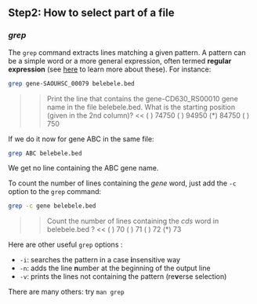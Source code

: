 ## Step2:  How to select part of a file

### *grep*

The `grep` command extracts lines matching a given pattern. 
A pattern can be a simple word or a more general expression, often termed **regular expression** (see [here](https://librarycarpentry.org/lc-data-intro/01-regular-expressions/) to learn more about these). 
For instance:

```bash
grep gene-SAOUHSC_00079 belebele.bed
```

>> Print the line that contains the gene-CD630_RS00010 gene name in the file belebele.bed. What is the starting position (given in the 2nd column)? <<
( ) 74750
( ) 94950
(*) 84750
( ) 750


If we do it now for gene ABC in the same file:

```bash
grep ABC belebele.bed
```

We get no line containing the ABC gene name.

To count the number of lines containing the _gene_ word, just add the `-c` option to the `grep` command:

```bash
grep -c gene belebele.bed
```

>> Count the number of lines containing the <i>cds</i> word in belebele.bed ? <<
( ) 70
( ) 71
( ) 72
(*) 73


Here are other useful `grep` options :
- `-i`: searches the pattern in a case **i**nsensitive way
- `-n`: adds the line **n**umber at the beginning of the output line
- `-v`: prints the lines not containing the pattern (re**v**erse selection)

There are many others: try `man grep`


